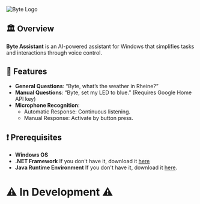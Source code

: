 ![Byte Logo](https://media.discordapp.net/attachments/1253015709127151706/1276242368131235921/10100_4.png?ex=66c8d0d3&is=66c77f53&hm=e6b86735b549d2db184d2d05b50aa97372006a8dfbda602847b21fd1c8a9ece0&=&format=webp&quality=lossless&width=550&height=316)

## 🏛️ Overview

**Byte Assistant** is an AI-powered assistant for Windows that simplifies tasks and interactions through voice control.

## 🎨 Features

- **General Questions**: “Byte, what’s the weather in Rheine?”
- **Manual Questions**: “Byte, set my LED to blue.” (Requires Google Home API key)
- **Microphone Recognition**: 
  - Automatic Response: Continuous listening.
  - Manual Response: Activate by button press.
  
## ❗ Prerequisites

- **Windows OS**
- **.NET Framework**  If you don't have it, download it [here](https://dotnet.microsoft.com/download/dotnet-framework)
- **Java Runtime Environment** If you don't have it, download it [here](https://www.java.com/en/download/).

# ⚠️ In Development ⚠️
